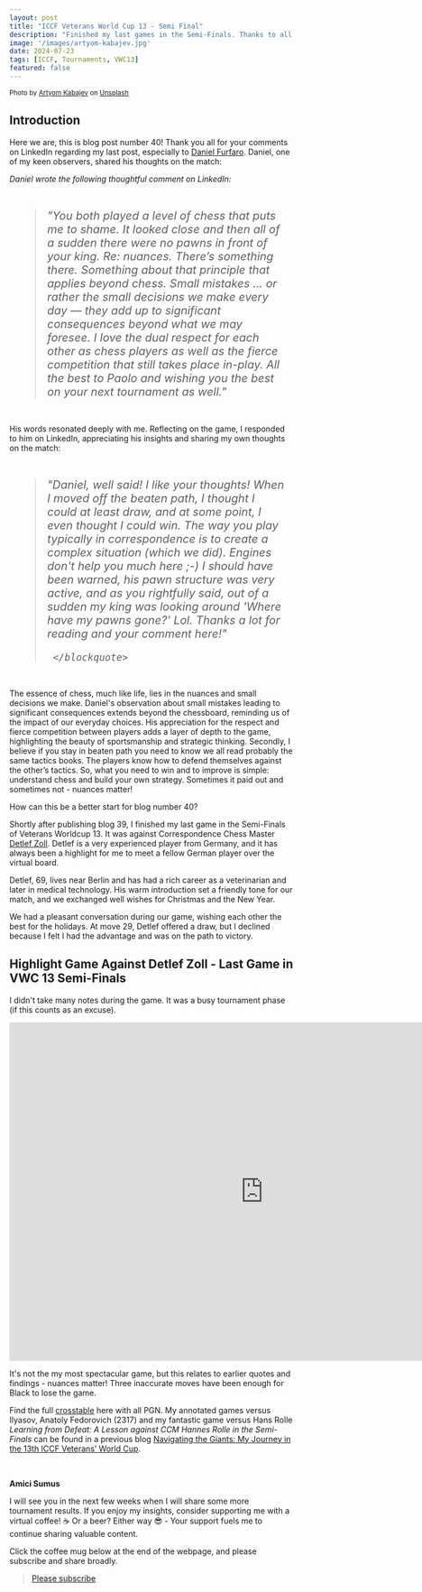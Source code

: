 ```yaml
---
layout: post
title: "ICCF Veterans World Cup 13 - Semi Final"
description: "Finished my last games in the Semi-Finals. Thanks to all of you who are following my journy. This is blog #40!"
image: '/images/artyom-kabajev.jpg'
date: 2024-07-23
tags: [ICCF, Tournaments, VWC13]
featured: false
---
```


<small>Photo by <a href="https://unsplash.com/@artfilm?utm_content=creditCopyText&utm_medium=referral&utm_source=unsplash">Artyom Kabajev</a> on <a href="https://unsplash.com/photos/person-playing-chess-on-gray-concrete-floor-xDrKubSfIL0?utm_content=creditCopyText&utm_medium=referral&utm_source=unsplash">Unsplash</a></small>

## Introduction

Here we are, this is blog post number 40! Thank you all for your comments on LinkedIn regarding my last post, especially to [Daniel Furfaro](https://www.linkedin.com/in/dansbrandmoves/). Daniel, one of my keen observers, shared his thoughts on the match:

*Daniel wrote the following thoughtful comment on LinkedIn:*

<div style="border: 1px solid white; padding: 10px">
     <blockquote style="font-size: 20px; font-style: italic; font-weight: 400;">
"You both played a level of chess that puts me to shame. It looked close and then all of a sudden there were no pawns in front of your king. Re: nuances. There’s something there. Something about that principle that applies beyond chess. Small mistakes … or rather the small decisions we make every day — they add up to significant consequences beyond what we may foresee. I love the dual respect for each other as chess players as well as the fierce competition that still takes place in-play. All the best to Paolo and wishing you the best on your next tournament as well."
     </blockquote>
</div>

His words resonated deeply with me. Reflecting on the game, I responded to him on LinkedIn, appreciating his insights and sharing my own thoughts on the match:

<div style="border: 1px solid white; padding: 10px">
     <blockquote style="font-size: 20px; font-style: italic; font-weight: 400;">

"Daniel, well said! I like your thoughts! When I moved off the beaten path, I thought I could at least draw, and at some point, I even thought I could win. The way you play typically in correspondence is to create a complex situation (which we did). Engines don't help you much here ;-) I should have been warned, his pawn structure was very active, and as you rightfully said, out of a sudden my king was looking around 'Where have my pawns gone?' Lol. Thanks a lot for reading and your comment here!"

     </blockquote>
</div>

The essence of chess, much like life, lies in the nuances and small decisions we make. Daniel's observation about small mistakes leading to significant consequences extends beyond the chessboard, reminding us of the impact of our everyday choices. His appreciation for the respect and fierce competition between players adds a layer of depth to the game, highlighting the beauty of sportsmanship and strategic thinking.
Secondly, I believe if you stay in beaten path you need to know we all read probably the same tactics books. The players know how to defend themselves against the other’s tactics. So, what you need to win and to improve is simple: understand chess and build your own strategy. Sometimes it paid out and sometimes not - nuances matter!

How can this be a better start for blog number 40?

Shortly after publishing blog 39, I finished my last game in the Semi-Finals of Veterans Worldcup 13. It was against Correspondence Chess Master [Detlef Zoll](https://www.iccf.com/player?id=82490). Detlef is a very experienced player from Germany, and it has always been a highlight for me to meet a fellow German player over the virtual board.

Detlef, 69, lives near Berlin and has had a rich career as a veterinarian and later in medical technology. His warm introduction set a friendly tone for our match, and we exchanged well wishes for Christmas and the New Year.

We had a pleasant conversation during our game, wishing each other the best for the holidays. At move 29, Detlef offered a draw, but I declined because I felt I had the advantage and was on the path to victory.

## Highlight Game Against Detlef Zoll - Last Game in VWC 13 Semi-Finals

I didn't take many notes during the game. It was a busy tournament phase (if this counts as an excuse).

<iframe style='border: 0;' width='900px' height='600px' src='https://share.chessbase.com/SharedGames/frame/?p=tQCgRXKuHZyIpEPyrhr7/W88YieQd4T3M1djEKitMa8Pqv7mDazsLx0wvtaqE6Xu'></iframe>

<br>

It's not the my most spectacular game, but this relates to earlier quotes and findings - nuances matter! Three inaccurate moves have been enough for Black to lose the game.

Find the full [crosstable](https://www.iccf.com/event?id=102157) here with all PGN.
My annotated games versus Ilyasov, Anatoly Fedorovich (2317) and my fantastic game versus Hans Rolle *Learning from Defeat: A Lesson against CCM Hannes Rolle in the Semi-Finals* can be found in a previous blog [Navigating the Giants: My Journey in the 13th ICCF Veterans’ World Cup](https://chess.myvortexcloud.com/Navigating-the-Giants).

<br>

**Amici Sumus**

I will see you in the next few weeks when I will share some more tournament results. If you enjoy my insights, consider supporting me with a virtual coffee! ☕️ Or a beer? Either way 😎 - Your support fuels me to continue sharing valuable content.

Click the coffee mug below at the end of the webpage, and please subscribe and share broadly.

> [Please subscribe](https://follow.it/senior-chess-improver?leanpub)
